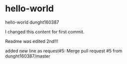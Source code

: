 # hello-world
hello-world dunght160387

I changed this content for first commit.

Readme was edited 2nd!!!


added new line as request#5: Merge pull request #5 from dunght160387/master
